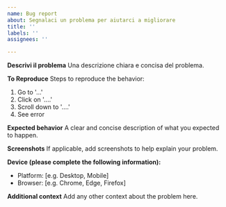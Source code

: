 ```yaml
---
name: Bug report
about: Segnalaci un problema per aiutarci a migliorare
title: ''
labels: ''
assignees: ''

---
```


**Descrivi il problema**
Una descrizione chiara e concisa del problema.

**To Reproduce**
Steps to reproduce the behavior:
1. Go to '...'
2. Click on '....'
3. Scroll down to '....'
4. See error

**Expected behavior**
A clear and concise description of what you expected to happen.

**Screenshots**
If applicable, add screenshots to help explain your problem.

**Device (please complete the following information):**
- Platform: [e.g. Desktop, Mobile]
- Browser: [e.g. Chrome, Edge, Firefox]

**Additional context**
Add any other context about the problem here.
